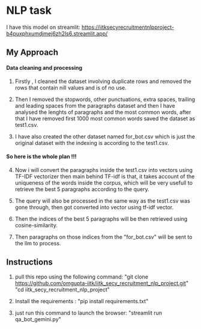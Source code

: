 # NLP task 

I have this model on streamlit: https://iitksecyrecruitmentnlpproject-b4puxphxumdjmej6zh2ls6.streamlit.app/
## My Approach

#### Data cleaning and processing
1. Firstly , I cleaned the dataset involving duplicate rows and removed the rows that contain nill values and is of no use.

2. Then I removed the stopwords, other punctuations, extra spaces, trailing and leading spaces from the paragraphs dataset and then I have analysed the lenghts of paragraphs and the most common words, after that I have removed first 1000 most common words saved the dataset as test1.csv.

3. I have also created the other dataset named for_bot.csv which is just the original dataset with the indexing is according to the test1.csv.
   
#### So here is the whole plan !!!
4. Now i will convert the paragraphs inside the test1.csv into vectors using TF-IDF vectorizer then main behind TF-idf is that, it takes account of the uniqueness of the words inside the corpus, which will be very usefull to retrieve the best 5 paragraphs according to the query.

5. The query will also be processed in the same way as the test1.csv was gone through, then got converted into vector using tf-idf vector.

6. Then the indices of the best 5 paragraphs will be then retrieved using cosine-similarity.

7. Then paragraphs on those indices from the "for_bot.csv" will be sent to the llm to process.

## Instructions
1. pull this repo using the following command:
   "git clone https://github.com/omgupta-iitk/iitk_secy_recruitment_nlp_project.git"
   "cd iitk_secy_recruitment_nlp_project"

3. Install the requirements :
  "pip install requirements.txt"

4. just run this command to launch the browser:
   "streamlit run qa_bot_gemini.py"
   
